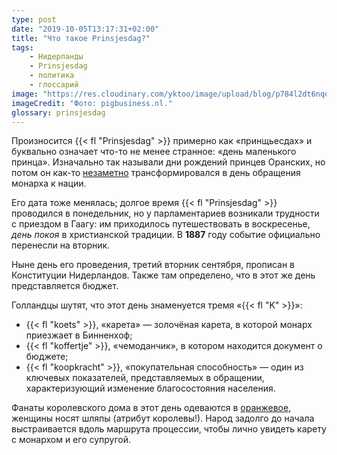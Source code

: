 ```yaml
---
type: post
date: "2019-10-05T13:17:31+02:00"
title: "Что такое Prinsjesdag?"
tags:
    - Нидерланды
    - Prinsjesdag
    - политика
    - глоссарий
image: "https://res.cloudinary.com/yktoo/image/upload/blog/p784l2dt6nqo1479.jpg"
imageCredit: "Фото: pigbusiness.nl."
glossary: prinsjesdag
---
```


Произносится {{< fl "Prinsjesdag" >}} примерно как «принщьесдах» и буквально означает что-то не менее странное: «день маленького принца». Изначально так называли дни рождений принцев Оранских, но потом он как-то [незаметно](https://twitter.com/onzetaal/status/1173854439247142912) трансформировался в день обращения монарха к нации.

<!--more-->

Его дата тоже менялась; долгое время {{< fl "Prinsjesdag" >}} проводился в понедельник, но у парламентариев возникали трудности с приездом в Гаагу: им приходилось путешествовать в воскресенье, *день покоя* в христианской традиции. В **1887** году событие официально перенесли на вторник.

Ныне день его проведения, третий вторник сентября, прописан в Конституции Нидерландов. Также там определено, что в этот же день представляется бюджет.

Голландцы шутят, что этот день знаменуется тремя «{{< fl "K" >}}»:

* {{< fl "koets" >}}, «карета» — золочёная карета, в которой монарх приезжает в Бинненхоф;
* {{< fl "koffertje" >}}, «чемоданчик», в котором находится документ о бюджете;
* {{< fl "koopkracht" >}}, «покупательная способность» — один из ключевых показателей, представляемых в обращении, характеризующий изменение благосостояния населения.

Фанаты королевского дома в этот день одеваются в [оранжевое](/tags/оранжевая-лихорадка), женщины носят шляпы (атрибут королевы!). Народ задолго до начала выстраивается вдоль маршрута процессии, чтобы лично увидеть карету с монархом и его супругой.
